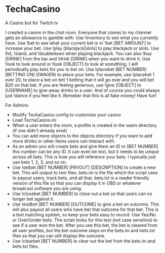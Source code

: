 # TechaCasino
A Casino bot for Twitch.tv

I created a casino in the chat room. Everyone that comes to my channel gets an allowance to gamble with. Use !inventory to see what you currently have. Use !bet to see what your current bet is or !bet [BET AMOUNT] to increase your bet. Use !play [blackjack|slots] to play blackjack or slots. Use !hit, !stand, and !doubledown when playing blackjack. You can also !buy [DRINK] from the bar and !drink [DRINK] when you want to drink it. Use !look to look around or !look [OBJECT] to look at something. I will periodically play bets for you to bet on. Use !placebet [BET NUMBER] [BETTING ON] ([WAGER) to place your bets. For example, use !placebet 1 over 20, to place a bet on bet 1 betting that it will go over and you will bet $20 on that bet. If you are feeling generous, use !give [OBJECT] to [USERNAME] to give away drinks to a user. And of course you could always just !dance if you feel like it. Remeber that this is all fake money! Have fun!

For Admins
- Modify TechaCasino.config to customize your casino
- Load TechaCasino.ini
- When a user enters the room, a profile is created in the users directory (if one didn't already exist)
- You can add more objects to the objects directory if you want to add more drinks or other items users can interact with.
- As an admin you will create bets and give them an ID or [BET NUMBER] this number can be any ID. It can even be text, but it needs to be unique across all bets. This is how you will reference your bets. I typically just use bets 1, 2, 3, and so on.
- Use !setbet [BET NUMBER] [PAYOUT] [DESCRIPTION] to create a new bet. This will output to two files. bets.ini is the file which the script uses to payout users, track bets, and all that. bets.txt is a reader friendly version of this file so that you can display it in OBS or whatever broadcast software you are using. 
- Use !closebet [BET NUMBER] to close out a bet so that users can no longer bet against it. 
- Use !endbet [BET NUMBER] [OUTCOME] to give a bet an outcome. This will also payout all users who have bet that outcome for that bet. This is a text matching system, so keep your bets easy to record. Use Yes/No or Over/Under bets. The script looks for this text (not case sensitive) to see if a user won the bet. After you use this bet, the bet is cleared from all user profiles, but the bet outcome stays on the bets.ini and bets.txt files so that you can still display the outcome.
- Use !clearbet [BET NUMBER] to clear out the bet from the bets.ini and bets.txt files.
